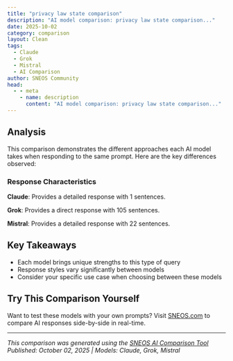 ```yaml
---
title: "privacy law state comparison"
description: "AI model comparison: privacy law state comparison..."
date: 2025-10-02
category: comparison
layout: Clean
tags:
  - Claude
  - Grok
  - Mistral
  - AI Comparison
author: SNEOS Community
head:
  - - meta
    - name: description
      content: "AI model comparison: privacy law state comparison..."
---
```


<ChatComparison
  title="privacy law state comparison"
  prompt="privacy law state comparison"
  :responses='{"Claude": "Here\u0027s a comparison of key state privacy laws in the US:\n\n## **Comprehensive Privacy Laws**\n\n### **California (CCPA/CPRA)**\n- **Coverage**: Businesses with $25M\u002B revenue, 100K\u002B consumers, or 50%\u002B revenue from selling personal info\n- **Rights**: Access, deletion, correction, portability, opt-out of sale/sharing\n- **Enforcement**: California Privacy Protection Agency \u002B private right of action for breaches\n- **Effective**: 2020 (CCPA), 2023 (CPRA)\n\n### **Virginia (VCDPA)**\n- **Coverage**: Businesses processing 100K\u002B consumers or 25K\u002B consumers for sale\n- **Rights**: Access, correction, deletion, portability, opt-out\n- **Enforcement**: Attorney General only (no private right of action)\n- **Effective**: 2023\n\n### **Colorado (CPA)**\n- **Coverage**: Similar to Virginia\n- **Rights**: Similar to Virginia, plus opt-out of profiling\n- **Enforcement**: Attorney General only\n- **Effective**: 2023\n\n### **Connecticut (CTDPA)**\n- **Coverage**: Similar to Virginia/Colorado\n- **Rights**: Similar framework to Virginia/Colorado\n- **Enforcement**: Attorney General only\n- **Effective**: 2023\n\n## **Sector-Specific Laws**\n\n### **Illinois (BIPA)**\n- **Focus**: Biometric data protection\n- **Requirements**: Consent before collection, retention limits\n- **Enforcement**: Strong private right of action with statutory damages\n\n### **New York (SHIELD Act)**\n- **Focus**: Data breach notification and security\n- **Coverage**: Any business with NY residents\u0027 data\n- **Requirements**: Reasonable security measures, breach notification\n\n## **Key Differences**\n\n| State | Private Lawsuits | Revenue Threshold | Sensitive Data Focus |\n|-------|-----------------|-------------------|---------------------|\n| California | Yes (limited) | $25M | Yes |\n| Virginia | No | None | Yes |\n| Colorado | No | None | Yes |\n| Connecticut | No | None | Yes |\n| Illinois | Yes (BIPA) | None | Biometric only |\n\n## **Emerging Laws**\n- **Utah**: Effective 2024\n- **Iowa**: Effective 2025\n- **Indiana, Tennessee, Montana**: Various effective dates\n\nWould you like me to elaborate on any specific state\u0027s law or particular aspects like enforcement mechanisms or compliance requirements?", "Grok": "Comparing privacy laws across different states in the United States is an important exercise as there is no comprehensive federal privacy law that applies uniformly across the country. Instead, privacy protections are primarily governed by state-specific laws, which vary widely in scope, enforcement mechanisms, and consumer rights. Below, I\u2019ll provide a general comparison of key state privacy laws, focusing on major laws like the California Consumer Privacy Act (CCPA), as well as laws in other states such as Virginia, Colorado, Connecticut, and Utah, which have recently enacted their own comprehensive privacy frameworks. This comparison will address key aspects like applicability, consumer rights, business obligations, and enforcement.\n\n---\n\n### **1. Overview of Key State Privacy Laws**\n- **California Consumer Privacy Act (CCPA)** (Effective January 1, 2020; amended by the California Privacy Rights Act (CPRA), effective January 1, 2023):\n - One of the most stringent and comprehensive privacy laws in the U.S.\n - Applies to businesses that operate in California, collect personal information from California residents, and meet certain revenue or data processing thresholds.\n- **Virginia Consumer Data Protection Act (VCDPA)** (Effective January 1, 2023):\n - Focuses on consumer data protection and applies to businesses that control or process personal data of Virginia residents.\n- **Colorado Privacy Act (CPA)** (Effective July 1, 2023):\n - Similar to Virginia\u2019s law, with an emphasis on consumer rights and data protection assessments.\n- **Connecticut Data Privacy Act (CTDPA)** (Effective July 1, 2023):\n - Aligns closely with Virginia and Colorado laws but includes some unique provisions.\n- **Utah Consumer Privacy Act (UCPA)** (Effective December 31, 2023):\n - A lighter and more business-friendly law compared to others, with fewer obligations for companies.\n\n---\n\n### **2. Comparison of Key Provisions**\n\n#### **A. Applicability and Scope**\n- **CCPA/CPRA (California):**\n - Applies to for-profit businesses that:\n - Have annual gross revenue over $25 million, OR\n - Buy, sell, or share personal information of 50,000 or more California residents annually, OR\n - Derive 50% or more of annual revenue from selling or sharing personal information.\n - Covers \u201Cpersonal information\u201D broadly, including sensitive data like biometric and geolocation information.\n- **VCDPA (Virginia):**\n - Applies to businesses that:\n - Control or process personal data of 100,000 or more Virginia residents annually, OR\n - Control or process personal data of 25,000 or more Virginia residents and derive over 50% of gross revenue from selling personal data.\n - Exempts small businesses and certain industries (e.g., financial institutions under GLBA).\n- **CPA (Colorado):**\n - Applies to businesses that:\n - Control or process personal data of 100,000 or more Colorado residents annually, OR\n - Derive revenue from selling personal data and process data of 25,000 or more Colorado residents.\n - No revenue threshold, unlike CCPA.\n- **CTDPA (Connecticut):**\n - Similar thresholds to Virginia and Colorado:\n - 100,000 or more Connecticut residents\u2019 data processed, OR\n - 25,000 residents\u2019 data processed and 50%\u002B revenue from selling personal data.\n- **UCPA (Utah):**\n - Applies to businesses with:\n - Annual revenue of $25 million or more, AND\n - Process data of 100,000 or more Utah residents, OR derive 50% of revenue from selling data of 25,000 or more residents.\n - More lenient with numerous exemptions for small businesses.\n\n**Key Takeaway**: California\u2019s CCPA has the broadest applicability due to its lower thresholds and extraterritorial reach (applies to businesses outside California if they meet criteria). Utah\u2019s law applies to fewer businesses due to its higher revenue threshold, while Virginia, Colorado, and Connecticut fall in the middle but exclude smaller entities.\n\n#### **B. Consumer Rights**\n- **CCPA/CPRA (California):**\n - Right to know (access personal data collected).\n - Right to delete personal data.\n - Right to correct inaccurate data (added by CPRA).\n - Right to opt-out of the sale or sharing of personal data.\n - Right to limit use of sensitive personal information.\n - Right to non-discrimination for exercising privacy rights.\n- **VCDPA (Virginia):**\n - Right to confirm whether data is processed and to access it.\n - Right to correct inaccuracies.\n - Right to delete personal data.\n - Right to data portability.\n - Right to opt-out of targeted advertising, sale of data, and profiling.\n- **CPA (Colorado):**\n - Similar to Virginia: rights to access, correct, delete, data portability, and opt-out of targeted advertising, sales, and profiling.\n- **CTDPA (Connecticut):**\n - Mirrors Virginia and Colorado with rights to access, correct, delete, portability, and opt-out of sales, targeted advertising, and profiling.\n- **UCPA (Utah):**\n - More limited rights: access, delete, data portability, and opt-out of targeted advertising and sales.\n - No right to correct inaccuracies or opt-out of profiling.\n\n**Key Takeaway**: California offers the most expansive set of rights, especially with limitations on sensitive data use. Utah provides the fewest consumer protections, lacking rights like correction. Virginia, Colorado, and Connecticut are fairly aligned in offering a balanced set of rights.\n\n#### **C. Business Obligations**\n- **CCPA/CPRA (California):**\n - Requires transparency through privacy notices.\n - Mandates reasonable security practices.\n - Must honor consumer requests within specific timeframes.\n - Requires opt-in consent for minors\u2019 data (under 16).\n - CPRA adds data minimization, storage limitation, and risk assessments for sensitive data processing.\n- **VCDPA (Virginia):**\n - Requires data protection assessments for high-risk processing (e.g., targeted advertising, profiling).\n - Mandates transparency and data minimization.\n - Requires consent for processing sensitive data.\n- **CPA (Colorado):**\n - Similar to Virginia: data protection assessments for high-risk activities, transparency, and consent for sensitive data.\n- **CTDPA (Connecticut):**\n - Aligns with Virginia and Colorado on assessments and consent for sensitive data.\n - Additional requirement to provide a way to revoke consent as easily as it was given.\n- **UCPA (Utah):**\n - Fewer obligations: no data protection assessments or consent for sensitive data.\n - Requires transparency and a mechanism to opt-out of sales and targeted advertising.\n\n**Key Takeaway**: California imposes the heaviest burden on businesses with detailed compliance requirements. Utah is the most business-friendly, with minimal obligations. Virginia, Colorado, and Connecticut strike a middle ground by requiring assessments and consent for sensitive data but not to the extent of California\u2019s rules.\n\n#### **D. Enforcement and Penalties**\n- **CCPA/CPRA (California):**\n - Enforced by the California Attorney General and (under CPRA) the California Privacy Protection Agency (CPPA).\n - Penalties: Up to $2,500 per violation, or $7,500 per intentional violation.\n - Private right of action for data breaches, with statutory damages of $100\u2013$750 per consumer per incident.\n- **VCDPA (Virginia):**\n - Enforced by the Virginia Attorney General.\n - Penalties: Up to $7,500 per violation.\n - No private right of action.\n- **CPA (Colorado):**\n - Enforced by the Colorado Attorney General and District Attorneys.\n - Penalties: Up to $20,000 per violation.\n - No private right of action.\n- **CTDPA (Connecticut):**\n - Enforced by the Connecticut Attorney General.\n - Penalties: Up to $5,000 per willful violation.\n - No private right of action.\n- **UCPA (Utah):**\n - Enforced by the Utah Attorney General.\n - Penalties: Up to $7,500 per violation.\n - No private right of action.\n\n**Key Takeaway**: California is unique in allowing a private right of action for data breaches, making it riskier for businesses. Colorado has the highest per-violation penalty. All other states limit enforcement to government authorities, reducing litigation risk for businesses.\n\n---\n\n### **3. Key Differences and Trends**\n- **Stringency**: California\u2019s CCPA/CPRA is the gold standard for consumer privacy protection, often compared to the EU\u2019s GDPR. Utah\u2019s UCPA is the least stringent, focusing on a narrow set of rights and obligations.\n- **Sensitive Data**: California, Virginia, Colorado, and Connecticut provide specific protections for sensitive data (e.g., requiring opt-in consent), while Utah does not.\n- **Private Right of Action**: Only California allows individuals to sue for data breaches, which increases compliance costs and risks for businesses.\n- **Exemptions**: Most state laws exempt certain industries (e.g., financial institutions under GLBA, healthcare under HIPAA), but the scope of exemptions varies. Utah offers the broadest exemptions for small businesses.\n\n---\n\n### **4. Implications for Businesses**\n- Businesses operating in multiple states must navigate a patchwork of laws with differing requirements. Compliance with California\u2019s CCPA/CPRA often means meeting the strictest standards, which may cover obligations in other states.\n- Data protection assessments and consent mechanisms for sensitive data (required in Virginia, Colorado, and Connecticut) are becoming a common standard outside California.\n- Smaller businesses may be exempt under laws like Utah\u2019s or Virginia\u2019s but still face challenges if they operate in California.\n\n---\n\n### **5. Conclusion**\nThe landscape of state privacy laws in the U.S. is evolving rapidly, with more states (e.g., Texas, Oregon, and", "Mistral": "Privacy laws can vary significantly from one state to another within the United States. Here is a comparison of some key privacy laws in a few states to illustrate these differences:\n\n### California\n- **California Consumer Privacy Act (CCPA)**: Enacted in 2018, the CCPA provides consumers with the right to know what personal information is being collected about them, whether their personal information is sold or disclosed and to whom, the right to say no to the sale of personal information, the right to access their personal information, and the right to equal service and price, even if they exercise their privacy rights.\n- **California Privacy Rights Act (CPRA)**: Passed in 2020, the CPRA expands on the CCPA by creating the California Privacy Protection Agency, adding new consumer rights (such as the right to correct inaccurate personal information), and imposing additional obligations on businesses.\n\n### Colorado\n- **Colorado Privacy Act (CPA)**: Enacted in 2021, the CPA provides consumers with the right to opt out of the processing of personal data for targeted advertising, the sale of personal data, and profiling in furtherance of decisions that produce legal or similarly significant effects concerning a consumer. It also includes data minimization requirements and the right to data portability.\n\n### Virginia\n- **Virginia Consumer Data Protection Act (VCDPA)**: Enacted in 2021, the VCDPA provides consumers with the right to confirm whether or not a controller is processing the consumer\u0027s personal data and to access such personal data, the right to correct inaccuracies in the consumer\u0027s personal data, the right to delete personal data provided by or obtained about the consumer, the right to obtain a copy of the consumer\u0027s personal data that the consumer previously provided to the controller in a portable and, to the extent technically feasible, readily usable format, and the right to opt out of the processing of the personal data for purposes of targeted advertising, the sale of personal data, or profiling in furtherance of decisions that produce legal or similarly significant effects concerning the consumer.\n\n### Utah\n- **Utah Consumer Privacy Act (UCPA)**: Enacted in 2022, the UCPA provides consumers with the right to confirm whether a controller is processing the consumer\u0027s personal data and to access such personal data, the right to delete personal data provided by or obtained about the consumer, the right to obtain a copy of the consumer\u0027s personal data that the consumer previously provided to the controller in a portable and, to the extent technically feasible, readily usable format, and the right to opt out of the processing of the personal data for purposes of targeted advertising or the sale of personal data.\n\n### Connecticut\n- **Connecticut Data Privacy Act (CDPA)**: Enacted in 2022, the CDPA provides consumers with the right to confirm whether a controller is processing the consumer\u0027s personal data and to access such personal data, the right to correct inaccuracies in the consumer\u0027s personal data, the right to delete personal data provided by or obtained about the consumer, the right to obtain a copy of the consumer\u0027s personal data that the consumer previously provided to the controller in a portable and, to the extent technically feasible, readily usable format, and the right to opt out of the processing of the personal data for purposes of targeted advertising, the sale of personal data, or profiling in furtherance of decisions that produce legal or similarly significant effects concerning the consumer.\n\n### Key Differences\n1. **Scope and Coverage**: The laws differ in terms of the types of businesses they apply to, often based on revenue thresholds, the number of consumers, or the volume of data processed.\n2. **Consumer Rights**: While many states provide similar rights (e.g., right to access, right to delete), the specifics and additional rights (e.g., right to correct, right to data portability) can vary.\n3. **Enforcement**: Some states, like California, have established specific agencies for enforcement, while others rely on existing regulatory bodies.\n4. **Penalties**: The penalties for non-compliance can differ significantly, with some states imposing fines and others allowing for private rights of action.\n\n### Conclusion\nEach state\u0027s privacy law reflects its unique approach to balancing consumer protection with business needs. As more states enact their own privacy laws, the landscape becomes increasingly complex, requiring businesses to stay informed and adaptable to comply with multiple sets of regulations."}' 
  published-date="02:13"
/>

## Analysis

This comparison demonstrates the different approaches each AI model takes when responding to the same prompt. Here are the key differences observed:

### Response Characteristics

**Claude**: Provides a detailed response with 1 sentences. 

**Grok**: Provides a direct response with 105 sentences. 

**Mistral**: Provides a detailed response with 22 sentences. 

## Key Takeaways

- Each model brings unique strengths to this type of query
- Response styles vary significantly between models
- Consider your specific use case when choosing between these models

## Try This Comparison Yourself

Want to test these models with your own prompts? Visit [SNEOS.com](https://sneos.com) to compare AI responses side-by-side in real-time.

---

*This comparison was generated using the [SNEOS AI Comparison Tool](https://sneos.com)*
*Published: October 02, 2025 | Models: Claude, Grok, Mistral*
